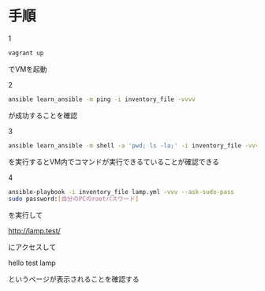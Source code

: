 # 手順

1 

```sh
vagrant up
```
でVMを起動


2 

```sh
ansible learn_ansible -m ping -i inventory_file -vvvv
```
が成功することを確認


3 

```sh
ansible learn_ansible -m shell -a 'pwd; ls -la;' -i inventory_file -vvvv
```
を実行するとVM内でコマンドが実行できるていることが確認できる


4 

```sh
ansible-playbook -i inventory_file lamp.yml -vvv --ask-sudo-pass
sudo password:[自分のPCのrootパスワード]
```
を実行して

http://lamp.test/

にアクセスして

hello test lamp

というページが表示されることを確認する


